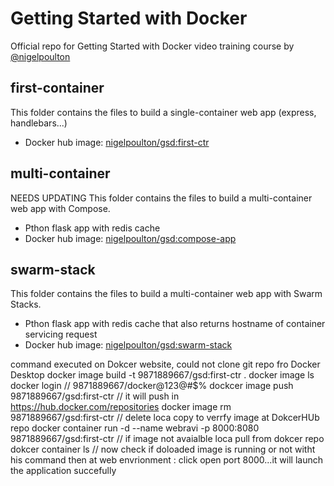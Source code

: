 # Getting Started with Docker

Official repo for Getting Started with Docker video training course by [@nigelpoulton](https://twitter.com/nigelpoulton)

## first-container

This folder contains the files to build a single-container web app (express, handlebars...)
- Docker hub image: [nigelpoulton/gsd:first-ctr](https://hub.docker.com/repository/docker/nigelpoulton/gsd)

## multi-container

NEEDS UPDATING
This folder contains the files to build a multi-container web app with Compose.
- Pthon flask app with redis cache
- Docker hub image: [nigelpoulton/gsd:compose-app](https://hub.docker.com/repository/docker/nigelpoulton/gsd)

## swarm-stack

This folder contains the files to build a multi-container web app with Swarm Stacks.
- Pthon flask app with redis cache that also returns hostname of container servicing request
- Docker hub image: [nigelpoulton/gsd:swarm-stack](https://hub.docker.com/repository/docker/nigelpoulton/gsd)

command executed on Dokcer website, could not clone git repo fro Docker Desktop
docker image build  -t 9871889667/gsd:first-ctr .
docker image ls
docker login   // 9871889667/docker@123@#$%
dockcer image push 9871889667/gsd:first-ctr        // it will push in https://hub.docker.com/repositories
docker image rm 9871889667/gsd:first-ctr       // delete loca copy to verrfy image at DokcerHUb repo
docker container run -d --name webravi -p 8000:8080 9871889667/gsd:first-ctr    // if image not avaialble loca pull from dokcer repo
dokcer container ls      // now check if doloaded image is running or not witht his command
then at web envrionment  : click open port 8000...it will launch the application succefully
